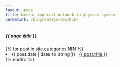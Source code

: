 ```yaml
---
layout: page
title: Neural implicit network in physics system
permalink: /blog/categories/NIN/
---
```


<h5> {{ page.title }} </h5> <!-- 이름 수정 -->
<div class="card">
{% for post in site.categories.NIN %}
 <li class="category-posts"><span>{{ post.date | date_to_string }}</span> &nbsp; <a href="{{ post.url }}">{{ post.title }}</a></li>
{% endfor %}
</div>